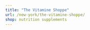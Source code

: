 ```yaml
---
title: "The Vitamine Shoppe"
url: /new-york/the-vitamine-shoppe/
shop: nutrition supplements
---
```

